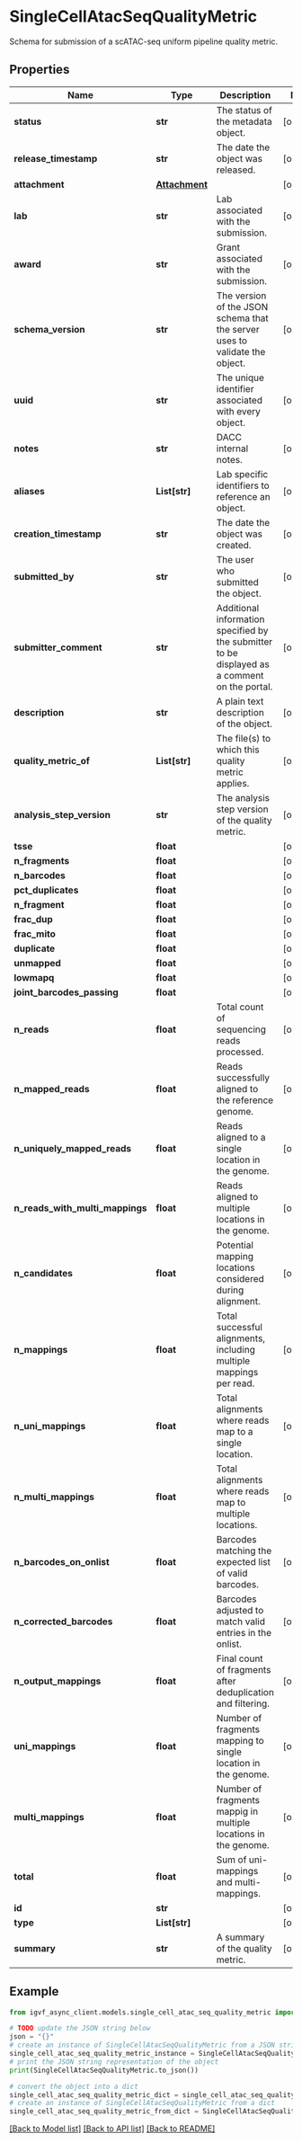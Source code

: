 # SingleCellAtacSeqQualityMetric

Schema for submission of a scATAC-seq uniform pipeline quality metric.

## Properties

Name | Type | Description | Notes
------------ | ------------- | ------------- | -------------
**status** | **str** | The status of the metadata object. | [optional] 
**release_timestamp** | **str** | The date the object was released. | [optional] 
**attachment** | [**Attachment**](Attachment.md) |  | [optional] 
**lab** | **str** | Lab associated with the submission. | [optional] 
**award** | **str** | Grant associated with the submission. | [optional] 
**schema_version** | **str** | The version of the JSON schema that the server uses to validate the object. | [optional] 
**uuid** | **str** | The unique identifier associated with every object. | [optional] 
**notes** | **str** | DACC internal notes. | [optional] 
**aliases** | **List[str]** | Lab specific identifiers to reference an object. | [optional] 
**creation_timestamp** | **str** | The date the object was created. | [optional] 
**submitted_by** | **str** | The user who submitted the object. | [optional] 
**submitter_comment** | **str** | Additional information specified by the submitter to be displayed as a comment on the portal. | [optional] 
**description** | **str** | A plain text description of the object. | [optional] 
**quality_metric_of** | **List[str]** | The file(s) to which this quality metric applies. | [optional] 
**analysis_step_version** | **str** | The analysis step version of the quality metric. | [optional] 
**tsse** | **float** |  | [optional] 
**n_fragments** | **float** |  | [optional] 
**n_barcodes** | **float** |  | [optional] 
**pct_duplicates** | **float** |  | [optional] 
**n_fragment** | **float** |  | [optional] 
**frac_dup** | **float** |  | [optional] 
**frac_mito** | **float** |  | [optional] 
**duplicate** | **float** |  | [optional] 
**unmapped** | **float** |  | [optional] 
**lowmapq** | **float** |  | [optional] 
**joint_barcodes_passing** | **float** |  | [optional] 
**n_reads** | **float** | Total count of sequencing reads processed. | [optional] 
**n_mapped_reads** | **float** | Reads successfully aligned to the reference genome. | [optional] 
**n_uniquely_mapped_reads** | **float** | Reads aligned to a single location in the genome. | [optional] 
**n_reads_with_multi_mappings** | **float** | Reads aligned to multiple locations in the genome. | [optional] 
**n_candidates** | **float** | Potential mapping locations considered during alignment. | [optional] 
**n_mappings** | **float** | Total successful alignments, including multiple mappings per read. | [optional] 
**n_uni_mappings** | **float** | Total alignments where reads map to a single location. | [optional] 
**n_multi_mappings** | **float** | Total alignments where reads map to multiple locations. | [optional] 
**n_barcodes_on_onlist** | **float** | Barcodes matching the expected list of valid barcodes. | [optional] 
**n_corrected_barcodes** | **float** | Barcodes adjusted to match valid entries in the onlist. | [optional] 
**n_output_mappings** | **float** | Final count of fragments after deduplication and filtering. | [optional] 
**uni_mappings** | **float** | Number of fragments mapping to single location in the genome. | [optional] 
**multi_mappings** | **float** | Number of fragments mappig in multiple locations in the genome. | [optional] 
**total** | **float** | Sum of uni-mappings and multi-mappings. | [optional] 
**id** | **str** |  | [optional] 
**type** | **List[str]** |  | [optional] 
**summary** | **str** | A summary of the quality metric. | [optional] 

## Example

```python
from igvf_async_client.models.single_cell_atac_seq_quality_metric import SingleCellAtacSeqQualityMetric

# TODO update the JSON string below
json = "{}"
# create an instance of SingleCellAtacSeqQualityMetric from a JSON string
single_cell_atac_seq_quality_metric_instance = SingleCellAtacSeqQualityMetric.from_json(json)
# print the JSON string representation of the object
print(SingleCellAtacSeqQualityMetric.to_json())

# convert the object into a dict
single_cell_atac_seq_quality_metric_dict = single_cell_atac_seq_quality_metric_instance.to_dict()
# create an instance of SingleCellAtacSeqQualityMetric from a dict
single_cell_atac_seq_quality_metric_from_dict = SingleCellAtacSeqQualityMetric.from_dict(single_cell_atac_seq_quality_metric_dict)
```
[[Back to Model list]](../README.md#documentation-for-models) [[Back to API list]](../README.md#documentation-for-api-endpoints) [[Back to README]](../README.md)


